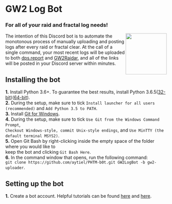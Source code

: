 # GW2 Log Bot
### For all of your raid and fractal log needs!
<img align="right" src="https://vignette.wikia.nocookie.net/gwwikia/images/4/4d/Guild_Wars_2_Dragon_logo.jpg/revision/latest?cb=20090825055046" height="128" width="128"></img>

The intention of this Discord bot is to automate the monotonous process of manually uploading and posting logs after every raid or fractal clear. At the call of a single command, your most recent logs will be uploaded to both [dps.report](https://dps.report/) and [GW2Raidar](https://gw2raidar.com/info-help), and all of the links will be posted in your Discord server within minutes.

## Installing the bot
<b>1.</b> Install Python 3.6+. To guarantee the best results, install Python 3.6.5([32-bit](https://www.python.org/ftp/python/3.6.5/python-3.6.5.exe))([64-bit](https://www.python.org/ftp/python/3.6.5/python-3.6.5-amd64.exe)). <br />
<b>2.</b> During the setup, make sure to tick `Install launcher for all users (recommended)` and `Add Python 3.5 to PATH`. <br />
<b>3.</b> Install [Git for Windows](https://git-scm.com/downloads). <br />
<b>4.</b> During the setup, make sure to tick `Use Git from the Windows Command Prompt`, <br /> `Checkout Windows-style, commit Unix-style endings`, and `Use MinTTY (the default terminal MSYS2)`. <br />
<b>5.</b> Open Git Bash by right-clicking inside the empty space of the folder where you would like to <br /> keep the bot and clicking `Git Bash Here`. <br />
<b>6.</b> In the command window that opens, run the following command: <br />`git clone https://github.com/aytiel/PHTM-b0t.git GW2LogBot -b gw2-uploader`. <br />

## Setting up the bot
<b>1.</b> Create a bot account. Helpful tutorials can be found [here](https://github.com/reactiflux/discord-irc/wiki/Creating-a-discord-bot-&-getting-a-token) and [here](https://twentysix26.github.io/Red-Docs/red_guide_bot_accounts/).
